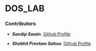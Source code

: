 # DOS_LAB

### Contributors

- ___***Sandip Swain***___. [Github Profile](https://github.com/sandipswain)

- ___***Shobhit Preetam Sahoo***___. [Github Profile](https://github.com/ShobhitSahoo)
